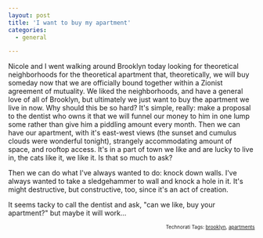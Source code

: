 ```yaml
---
layout: post
title: 'I want to buy my apartment'
categories:
  - general

---
```


Nicole and I went walking around Brooklyn today looking for theoretical neighborhoods for the theoretical apartment that, theoretically, we will buy someday now that we are officially bound together within a Zionist agreement of mutuality.  We liked the neighborhoods, and have a general love of all of Brooklyn, but ultimately we just want to buy the apartment we live in now.  Why should this be so hard?  It's simple, really: make a proposal to the dentist who owns it that we will funnel our money to him in one lump some rather than give him a piddling amount every month.  Then we can have our apartment, with it's east-west views (the sunset and cumulus clouds were wonderful tonight), strangely accommodating amount of space, and rooftop access.  It's in a part of town we like and are lucky to live in, the cats like it, we like it.  Is that so much to ask?  

Then we can do what I've always wanted to do: knock down walls.  I've always wanted to take a sledgehammer to wall and knock a hole in it.  It's might destructive, but constructive, too, since it's an act of creation.

It seems tacky to call the dentist and ask, "can we like, buy your apartment?"  but maybe it will work...

  
<!-- technorati tags start --><p style="text-align:right;font-size:10px;">Technorati Tags: <a href="http://technorati.com/tag/brooklyn" rel="tag">brooklyn</a>, <a href="http://technorati.com/tag/apartments" rel="tag">apartments</a></p><!-- technorati tags end -->
